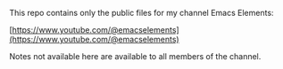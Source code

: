 This repo contains only the public files for my channel Emacs Elements:

[https://www.youtube.com/@emacselements](https://www.youtube.com/@emacselements)

Notes not available here are available to all members of the channel.
